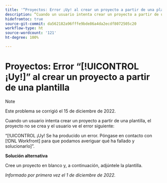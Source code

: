 ```yaml
---
title: '“Proyectos: Error ¡Uy! al crear un proyecto a partir de una plantilla”'
description: “Cuando un usuario intenta crear un proyecto a partir de una plantilla, el proyecto no se crea y el usuario ve el error ¡Uy! Se ha producido un error. Póngase en contacto con Workfront para que podamos averiguar qué ha fallado y solucionarlo”.
hidefromtoc: true
source-git-commit: da562182a96fffe9bde86a4da2ecdf8072505c20
workflow-type: ht
source-wordcount: '121'
ht-degree: 100%

---
```



# Proyectos: Error “[!UICONTROL ¡Uy!]” al crear un proyecto a partir de una plantilla

>[!NOTE]
>
>Este problema se corrigió el 15 de diciembre de 2022.

Cuando un usuario intenta crear un proyecto a partir de una plantilla, el proyecto no se crea y el usuario ve el error siguiente:

“[!UICONTROL ¡Uy! Se ha producido un error. Póngase en contacto con [!DNL Workfront] para que podamos averiguar qué ha fallado y solucionarlo]”.

**Solución alternativa**

Cree un proyecto en blanco y, a continuación, adjúntele la plantilla.

_Informado por primera vez el 1 de diciembre de 2022._


